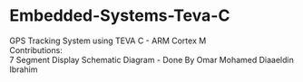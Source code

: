 # Embedded-Systems-Teva-C
GPS Tracking System using TEVA C - ARM Cortex M  </br>
Contributions: </br>
7 Segment Display Schematic Diagram - Done By Omar Mohamed Diaaeldin Ibrahim </br>
